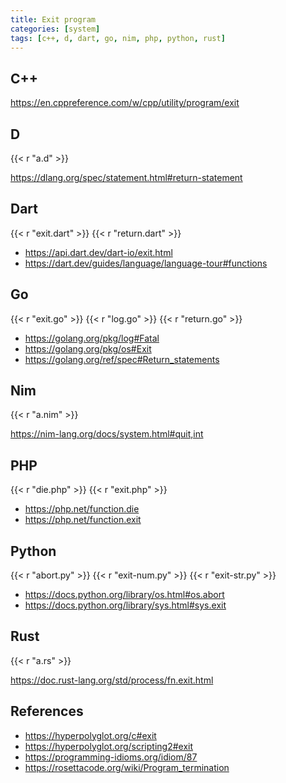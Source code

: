 ```yaml
---
title: Exit program
categories: [system]
tags: [c++, d, dart, go, nim, php, python, rust]
---
```


## C++

<https://en.cppreference.com/w/cpp/utility/program/exit>

## D

{{< r "a.d" >}}

<https://dlang.org/spec/statement.html#return-statement>

## Dart

{{< r "exit.dart" >}}
{{< r "return.dart" >}}

- <https://api.dart.dev/dart-io/exit.html>
- <https://dart.dev/guides/language/language-tour#functions>

## Go

{{< r "exit.go" >}}
{{< r "log.go" >}}
{{< r "return.go" >}}

- <https://golang.org/pkg/log#Fatal>
- <https://golang.org/pkg/os#Exit>
- <https://golang.org/ref/spec#Return_statements>

## Nim

{{< r "a.nim" >}}

<https://nim-lang.org/docs/system.html#quit,int>

## PHP

{{< r "die.php" >}}
{{< r "exit.php" >}}

- <https://php.net/function.die>
- <https://php.net/function.exit>

## Python

{{< r "abort.py" >}}
{{< r "exit-num.py" >}}
{{< r "exit-str.py" >}}

- <https://docs.python.org/library/os.html#os.abort>
- <https://docs.python.org/library/sys.html#sys.exit>

## Rust

{{< r "a.rs" >}}

<https://doc.rust-lang.org/std/process/fn.exit.html>

## References

- <https://hyperpolyglot.org/c#exit>
- <https://hyperpolyglot.org/scripting2#exit>
- <https://programming-idioms.org/idiom/87>
- <https://rosettacode.org/wiki/Program_termination>
